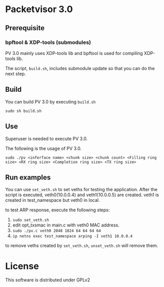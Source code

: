 # Packetvisor 3.0

## Prerequisite

### bpftool & XDP-tools (submodules)
PV 3.0 mainly uses XDP-tools lib and bpftool is used for compiling XDP-tools lib.

The script, `build.sh`, includes submodule update so that you can do the next step.

## Build
You can build PV 3.0 by executing `build.sh`

`sudo sh build.sh`

## Use
Superuser is needed to execute PV 3.0.

The following is the usage of PV 3.0.

`sudo ./pv <inferface name> <chunk size> <chunk count> <Filling ring size> <RX ring size> <Completion ring size> <TX ring size>`

## Run examples
You can use `set_veth.sh` to set veths for testing the application.
After the script is executed, veth0(10.0.0.4) and veth1(10.0.0.5) are created.
veth1 is created in test_namespace but veth0 in local.

to test ARP response, execute the following steps:
1. `sudo set_veth.sh`
2. edit opt_txsmac in main.c with veth0 MAC address.
3. `sudo ./pv.c veth0 2048 1024 64 64 64 64`
4. `ip netns exec test_namespace arping -I veth1 10.0.0.4`

to remove veths created by `set_veth.sh`, `unset_veth.sh` will remove them.


# License
This software is distributed under GPLv2
